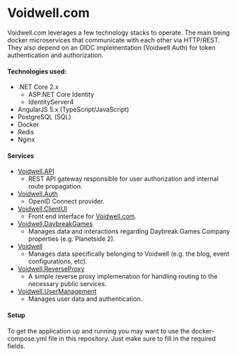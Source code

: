# Voidwell.com

Voidwell.com leverages a few technology stacks to operate. The main being docker microservices that communicate with each other via HTTP/REST. They also depend on an OIDC implementation (Voidwell Auth) for token authentication and authorization.

#### Technologies used:

* .NET Core 2.x
  * ASP.NET Core Identity
  * IdentityServer4
* AngularJS 5.x (TypeScript/JavaScript)
* PostgreSQL (SQL)
* Docker
* Redis
* Nginx

#### Services

* [Voidwell.API](https://github.com/Lampjaw/Voidwell.API)
  * REST API gateway responsible for user authorization and internal route propagation.
* [Voidwell.Auth](https://github.com/Lampjaw/Voidwell.API)
  * OpenID Connect provider.
* [Voidwell.ClientUI](https://github.com/Lampjaw/Voidwell.ClientUI)
  * Front end interface for [Voidwell.com](https://voidwell.com).
* [Voidwell.DaybreakGames](https://github.com/Lampjaw/Voidwell.DaybreakGames)
  * Manages data and interactions regarding Daybreak Games Company properties (e.g. Planetside 2).
* [Voidwell](https://github.com/Lampjaw/Voidwell)
  * Manages data specifically belonging to Voidwell (e.g. the blog, event configurations, etc).
* [Voidwell.ReverseProxy](https://github.com/Lampjaw/Voidwell.ReverseProxy)
  * A simple reverse proxy implemenation for handling routing to the necessary public services.
* [Voidwell.UserManagement](https://github.com/Lampjaw/Voidwell.UserManagement)
  * Manages user data and authentication.
  
#### Setup
To get the application up and running you may want to use the docker-compose.yml file in this repository. Just make sure to fill in the required fields.
